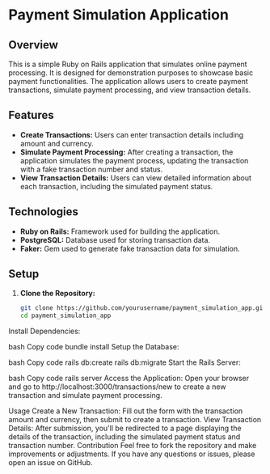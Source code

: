 # Payment Simulation Application

## Overview

This is a simple Ruby on Rails application that simulates online payment processing. It is designed for demonstration purposes to showcase basic payment functionalities. The application allows users to create payment transactions, simulate payment processing, and view transaction details.

## Features

- **Create Transactions:** Users can enter transaction details including amount and currency.
- **Simulate Payment Processing:** After creating a transaction, the application simulates the payment process, updating the transaction with a fake transaction number and status.
- **View Transaction Details:** Users can view detailed information about each transaction, including the simulated payment status.

## Technologies

- **Ruby on Rails:** Framework used for building the application.
- **PostgreSQL:** Database used for storing transaction data.
- **Faker:** Gem used to generate fake transaction data for simulation.

## Setup

1. **Clone the Repository:**
   ```bash
   git clone https://github.com/yourusername/payment_simulation_app.git
   cd payment_simulation_app
Install Dependencies:

bash
Copy code
bundle install
Setup the Database:

bash
Copy code
rails db:create
rails db:migrate
Start the Rails Server:

bash
Copy code
rails server
Access the Application:
Open your browser and go to http://localhost:3000/transactions/new to create a new transaction and simulate payment processing.

Usage
Create a New Transaction: Fill out the form with the transaction amount and currency, then submit to create a transaction.
View Transaction Details: After submission, you'll be redirected to a page displaying the details of the transaction, including the simulated payment status and transaction number.
Contribution
Feel free to fork the repository and make improvements or adjustments. If you have any questions or issues, please open an issue on GitHub.

